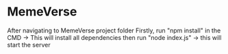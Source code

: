 # MemeVerse

After navigating to MemeVerse project folder 
Firstly, run "npm install" in the CMD -> This will install all dependencies 
then run "node index.js" -> this will start the server
